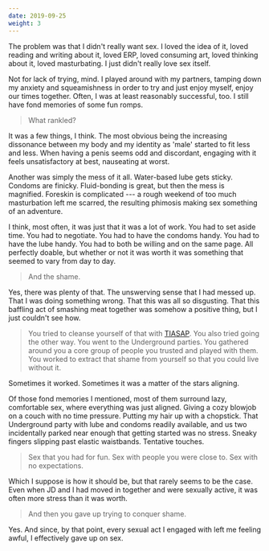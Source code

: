 ```yaml
---
date: 2019-09-25
weight: 3
---
```


The problem was that I didn't really want sex. I loved the idea of it, loved reading and writing about it, loved ERP, loved consuming art, loved thinking about it, loved masturbating. I just didn't really love sex itself.

Not for lack of trying, mind. I played around with my partners, tamping down my anxiety and squeamishness in order to try and just enjoy myself, enjoy our times together. Often, I was at least reasonably successful, too. I still have fond memories of some fun romps.

> What rankled?

It was a few things, I think. The most obvious being the increasing dissonance between my body and my identity as 'male' started to fit less and less. When having a penis seems odd and discordant, engaging with it feels unsatisfactory at best, nauseating at worst.

Another was simply the mess of it all. Water-based lube gets sticky. Condoms are finicky. Fluid-bonding is great, but then the mess is magnified. Foreskin is complicated --- a rough weekend of too much masturbation left me scarred, the resulting phimosis making sex something of an adventure.

I think, most often, it was just that it was a lot of work. You had to set aside time. You had to negotiate. You had to have the condoms handy. You had to have the lube handy. You had to both be willing and on the same page. All perfectly doable, but whether or not it was worth it was something that seemed to vary from day to day.

> And the shame.

Yes, there was plenty of that. The unswerving sense that I had messed up. That I was doing something wrong. That this was all so disgusting. That this baffling act of smashing meat together was somehow a positive thing, but I just couldn't see how.

> You tried to cleanse yourself of that with <a class="pulse" href="/self-harm">TIASAP</a>. You also tried going the other way. You went to the Underground parties. You gathered around you a core group of people you trusted and played with them. You worked to extract that shame from yourself so that you could live without it.

Sometimes it worked. Sometimes it was a matter of the stars aligning.

Of those fond memories I mentioned, most of them surround lazy, comfortable sex, where everything was just aligned. Giving a cozy blowjob on a couch with no time pressure. Putting my hair up with a chopstick. That Underground party with lube and condoms readily available, and us two incidentally parked near enough that getting started was no stress. Sneaky fingers slipping past elastic waistbands. Tentative touches.

> Sex that you had for fun. Sex with people you were close to. Sex with no expectations.

Which I suppose is how it should be, but that rarely seems to be the case. Even when JD and I had moved in together and were sexually active, it was often more stress than it was worth.

> And then you gave up trying to conquer shame.

Yes. And since, by that point, every sexual act I engaged with left me feeling awful, I effectively gave up on sex.
